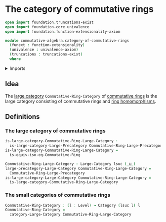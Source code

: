 # The category of commutative rings

```agda
open import foundation.truncations-exist
open import foundation-core.univalence
open import foundation.function-extensionality-axiom

module commutative-algebra.category-of-commutative-rings
  (funext : function-extensionality)
  (univalence : univalence-axiom)
  (truncations : truncations-exist)
  where
```

<details><summary>Imports</summary>

```agda
open import category-theory.categories funext univalence truncations
open import category-theory.large-categories funext univalence truncations

open import commutative-algebra.isomorphisms-commutative-rings funext univalence truncations
open import commutative-algebra.precategory-of-commutative-rings funext univalence truncations

open import foundation.universe-levels
```

</details>

## Idea

The [large category](category-theory.large-categories.md)
`Commutative-Ring-Category` of
[commutative rings](commutative-algebra.commutative-rings.md) is the large
category consisting of commutative rings and
[ring homomorphisms](commutative-algebra.homomorphisms-commutative-rings.md).

## Definitions

### The large category of commutative rings

```agda
is-large-category-Commutative-Ring-Large-Category :
  is-large-category-Large-Precategory Commutative-Ring-Large-Precategory
is-large-category-Commutative-Ring-Large-Category =
  is-equiv-iso-eq-Commutative-Ring

Commutative-Ring-Large-Category : Large-Category lsuc (_⊔_)
large-precategory-Large-Category Commutative-Ring-Large-Category =
  Commutative-Ring-Large-Precategory
is-large-category-Large-Category Commutative-Ring-Large-Category =
  is-large-category-Commutative-Ring-Large-Category
```

### The small categories of commutative rings

```agda
Commutative-Ring-Category : (l : Level) → Category (lsuc l) l
Commutative-Ring-Category =
  category-Large-Category Commutative-Ring-Large-Category
```
